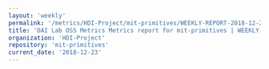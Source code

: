 ```yaml
---
layout: 'weekly'
permalink: '/metrics/HDI-Project/mit-primitives/WEEKLY-REPORT-2018-12-23'
title: 'DAI Lab OSS Metrics Metrics report for mit-primitives | WEEKLY-REPORT-2018-12-23'
organization: 'HDI-Project'
repository: 'mit-primitives'
current_date: '2018-12-23'
---
```


